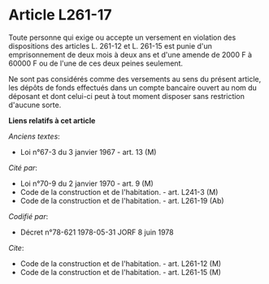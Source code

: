 # Article L261-17

Toute personne qui exige ou accepte un versement en violation des dispositions des articles L. 261-12 et L. 261-15 est punie
d'un emprisonnement de deux mois à deux ans et d'une amende de 2000 F à 60000 F ou de l'une de ces deux peines seulement.

Ne sont pas considérés comme des versements au sens du présent article, les dépôts de fonds effectués dans un compte bancaire
ouvert au nom du déposant et dont celui-ci peut à tout moment disposer sans restriction d'aucune sorte.

**Liens relatifs à cet article**

_Anciens textes_:

  - Loi n°67-3 du 3 janvier 1967 - art. 13 (M)

_Cité par_:

  - Loi n°70-9 du 2 janvier 1970 - art. 9 (M)
  - Code de la construction et de l'habitation. - art. L241-3 (M)
  - Code de la construction et de l'habitation. - art. L261-19 (Ab)

_Codifié par_:

  - Décret n°78-621 1978-05-31 JORF 8 juin 1978

_Cite_:

  - Code de la construction et de l'habitation. - art. L261-12 (M)
  - Code de la construction et de l'habitation. - art. L261-15 (M)
